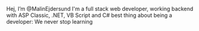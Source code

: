 Hej, I’m @MalinEjdersund
I'm a full stack web developer, working backend with ASP Classic, .NET, VB Script and C#
best thing about being a developer: We never stop learning
